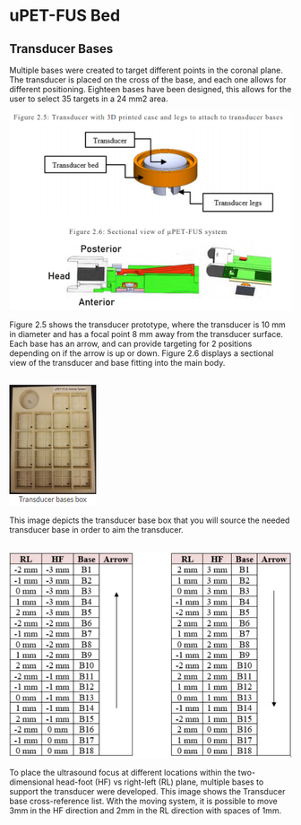 # uPET-FUS Bed 

## Transducer Bases

Multiple bases were created to target different points in the coronal plane. The
transducer is placed on the cross of the base, and each one allows for different positioning.
Eighteen bases have been designed, this allows for the user to select 35 targets in a 24 mm2
area.

 ![image](/base.png)<br>



Figure 2.5 shows the transducer prototype, where the transducer is 10 mm in diameter
and has a focal point 8 mm away from the transducer surface. Each base has an arrow, and
can provide targeting for 2 positions depending on if the arrow is up or down. Figure 2.6
displays a sectional view of the transducer and base fitting into the main body. 

<br>  ![image](/transducerbase.png)

This image depicts the transducer base box that you will source the needed transducer base in order to aim the transducer. 

<br>  ![image](/crosslist.png)


To place the ultrasound focus at different locations within the two-dimensional head-foot (HF) vs right-left (RL) plane, multiple bases to support the transducer were developed. This image shows the Transducer base cross-reference list. With the moving system, it is possible to move 3mm in the HF direction and 2mm in the RL direction with spaces of 1mm. 